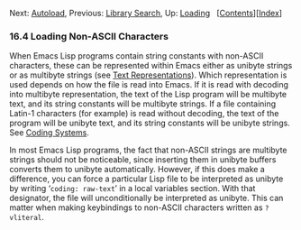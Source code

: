 <!-- This is the GNU Emacs Lisp Reference Manual
corresponding to Emacs version 27.2.

Copyright (C) 1990-1996, 1998-2021 Free Software Foundation,
Inc.

Permission is granted to copy, distribute and/or modify this document
under the terms of the GNU Free Documentation License, Version 1.3 or
any later version published by the Free Software Foundation; with the
Invariant Sections being "GNU General Public License," with the
Front-Cover Texts being "A GNU Manual," and with the Back-Cover
Texts as in (a) below.  A copy of the license is included in the
section entitled "GNU Free Documentation License."

(a) The FSF's Back-Cover Text is: "You have the freedom to copy and
modify this GNU manual.  Buying copies from the FSF supports it in
developing GNU and promoting software freedom." -->

<!-- Created by GNU Texinfo 6.7, http://www.gnu.org/software/texinfo/ -->

Next: [Autoload](Autoload.html), Previous: [Library Search](Library-Search.html), Up: [Loading](Loading.html)   \[[Contents](index.html#SEC_Contents "Table of contents")]\[[Index](Index.html "Index")]

### 16.4 Loading Non-ASCII Characters

When Emacs Lisp programs contain string constants with non-ASCII characters, these can be represented within Emacs either as unibyte strings or as multibyte strings (see [Text Representations](Text-Representations.html)). Which representation is used depends on how the file is read into Emacs. If it is read with decoding into multibyte representation, the text of the Lisp program will be multibyte text, and its string constants will be multibyte strings. If a file containing Latin-1 characters (for example) is read without decoding, the text of the program will be unibyte text, and its string constants will be unibyte strings. See [Coding Systems](Coding-Systems.html).

In most Emacs Lisp programs, the fact that non-ASCII strings are multibyte strings should not be noticeable, since inserting them in unibyte buffers converts them to unibyte automatically. However, if this does make a difference, you can force a particular Lisp file to be interpreted as unibyte by writing ‘`coding: raw-text`’ in a local variables section. With that designator, the file will unconditionally be interpreted as unibyte. This can matter when making keybindings to non-ASCII characters written as `?vliteral`.
